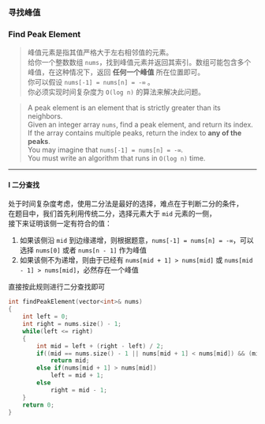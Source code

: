 ### 寻找峰值
### Find Peak Element

> 峰值元素是指其值严格大于左右相邻值的元素。  
> 给你一个整数数组 `nums`，找到峰值元素并返回其索引。数组可能包含多个峰值，在这种情况下，返回 **任何一个峰值** 所在位置即可。  
> 你可以假设 `nums[-1] = nums[n] = -∞` 。  
> 你必须实现时间复杂度为 `O(log n)` 的算法来解决此问题。  

> A peak element is an element that is strictly greater than its neighbors.  
> Given an integer array `nums`, find a peak element, and return its index. If the array contains multiple peaks, return the index to **any of the peaks**.  
> You may imagine that `nums[-1] = nums[n] = -∞`.  
> You must write an algorithm that runs in `O(log n)` time.  

----------

#### I 二分查找

处于时间复杂度考虑，使用二分法是最好的选择，难点在于判断二分的条件，  
在题目中，我们首先利用传统二分，选择元素大于 `mid` 元素的一侧，  
接下来证明该侧一定有符合的值：
1. 如果该侧沿 `mid` 到边缘递增，则根据题意，`nums[-1] = nums[n] = -∞`，可以选择 `nums[0]` 或者 `nums[n - 1]` 作为峰值
2. 如果该侧不为递增，则由于已经有 `nums[mid + 1] > nums[mid]` 或 `nums[mid - 1] > nums[mid]`，必然存在一个峰值  

直接按此规则进行二分查找即可  

```cpp
int findPeakElement(vector<int>& nums) 
{
    int left = 0;
    int right = nums.size() - 1;
    while(left <= right)
    {
        int mid = left + (right - left) / 2;
        if((mid == nums.size() - 1 || nums[mid + 1] < nums[mid]) && (mid == 0 || nums[mid - 1] < nums[mid]))
            return mid;
        else if(nums[mid + 1] > nums[mid])
            left = mid + 1;
        else
            right = mid - 1;
    }
    return 0;
}
```

